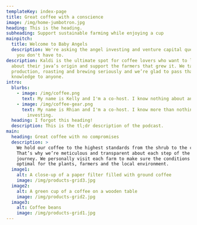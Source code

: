 ```yaml
---
templateKey: index-page
title: Great coffee with a conscience
image: /img/home-jumbotron.jpg
heading: This is the heading.
subheading: Support sustainable farming while enjoying a cup
mainpitch:
  title: Welcome to Baby Angels
  description: We're asking the angel investing and venture capital questions so
    you don't have to.
description: Kaldi is the ultimate spot for coffee lovers who want to learn
  about their java’s origin and support the farmers that grew it. We take coffee
  production, roasting and brewing seriously and we’re glad to pass that
  knowledge to anyone.
intro:
  blurbs:
    - image: /img/coffee.png
      text: My name is Kelly and I'm a co-host. I know nothing about angel investing.
    - image: /img/coffee-gear.png
      text: My name is Rhian and I'm a co-host. I know more than nothing about angel
        investing.
  heading: I forgot this heading!
  description: This is the tl;dr description of the podcast.
main:
  heading: Great coffee with no compromises
  description: >
    We hold our coffee to the highest standards from the shrub to the cup.
    That’s why we’re meticulous and transparent about each step of the coffee’s
    journey. We personally visit each farm to make sure the conditions are
    optimal for the plants, farmers and the local environment.
  image1:
    alt: A close-up of a paper filter filled with ground coffee
    image: /img/products-grid3.jpg
  image2:
    alt: A green cup of a coffee on a wooden table
    image: /img/products-grid2.jpg
  image3:
    alt: Coffee beans
    image: /img/products-grid1.jpg
---
```

